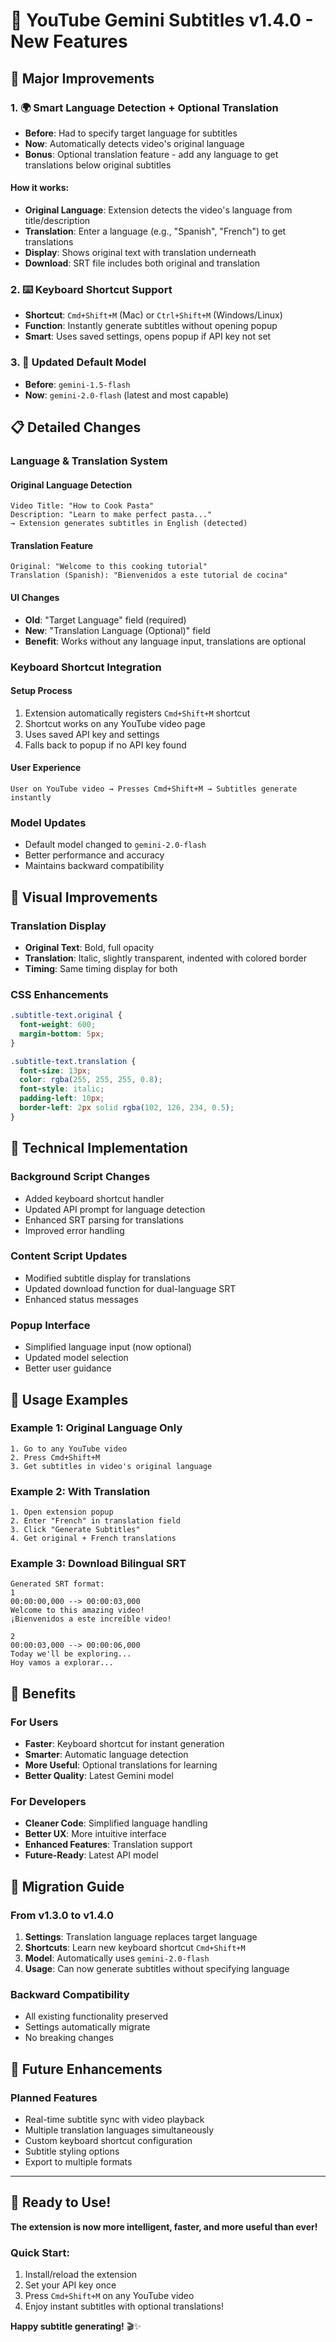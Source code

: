 # 🎉 YouTube Gemini Subtitles v1.4.0 - New Features

## 🚀 Major Improvements

### 1. 🌍 Smart Language Detection + Optional Translation
- **Before**: Had to specify target language for subtitles
- **Now**: Automatically detects video's original language
- **Bonus**: Optional translation feature - add any language to get translations below original subtitles

#### How it works:
- **Original Language**: Extension detects the video's language from title/description
- **Translation**: Enter a language (e.g., "Spanish", "French") to get translations
- **Display**: Shows original text with translation underneath
- **Download**: SRT file includes both original and translation

### 2. ⌨️ Keyboard Shortcut Support
- **Shortcut**: `Cmd+Shift+M` (Mac) or `Ctrl+Shift+M` (Windows/Linux)
- **Function**: Instantly generate subtitles without opening popup
- **Smart**: Uses saved settings, opens popup if API key not set

### 3. 🤖 Updated Default Model
- **Before**: `gemini-1.5-flash`
- **Now**: `gemini-2.0-flash` (latest and most capable)

## 📋 Detailed Changes

### Language & Translation System

#### Original Language Detection
```
Video Title: "How to Cook Pasta"
Description: "Learn to make perfect pasta..."
→ Extension generates subtitles in English (detected)
```

#### Translation Feature
```
Original: "Welcome to this cooking tutorial"
Translation (Spanish): "Bienvenidos a este tutorial de cocina"
```

#### UI Changes
- **Old**: "Target Language" field (required)
- **New**: "Translation Language (Optional)" field
- **Benefit**: Works without any language input, translations are optional

### Keyboard Shortcut Integration

#### Setup Process
1. Extension automatically registers `Cmd+Shift+M` shortcut
2. Shortcut works on any YouTube video page
3. Uses saved API key and settings
4. Falls back to popup if no API key found

#### User Experience
```
User on YouTube video → Presses Cmd+Shift+M → Subtitles generate instantly
```

### Model Updates
- Default model changed to `gemini-2.0-flash`
- Better performance and accuracy
- Maintains backward compatibility

## 🎨 Visual Improvements

### Translation Display
- **Original Text**: Bold, full opacity
- **Translation**: Italic, slightly transparent, indented with colored border
- **Timing**: Same timing display for both

### CSS Enhancements
```css
.subtitle-text.original {
  font-weight: 600;
  margin-bottom: 5px;
}

.subtitle-text.translation {
  font-size: 13px;
  color: rgba(255, 255, 255, 0.8);
  font-style: italic;
  padding-left: 10px;
  border-left: 2px solid rgba(102, 126, 234, 0.5);
}
```

## 🔧 Technical Implementation

### Background Script Changes
- Added keyboard shortcut handler
- Updated API prompt for language detection
- Enhanced SRT parsing for translations
- Improved error handling

### Content Script Updates
- Modified subtitle display for translations
- Updated download function for dual-language SRT
- Enhanced status messages

### Popup Interface
- Simplified language input (now optional)
- Updated model selection
- Better user guidance

## 📖 Usage Examples

### Example 1: Original Language Only
```
1. Go to any YouTube video
2. Press Cmd+Shift+M
3. Get subtitles in video's original language
```

### Example 2: With Translation
```
1. Open extension popup
2. Enter "French" in translation field
3. Click "Generate Subtitles"
4. Get original + French translations
```

### Example 3: Download Bilingual SRT
```
Generated SRT format:
1
00:00:00,000 --> 00:00:03,000
Welcome to this amazing video!
¡Bienvenidos a este increíble video!

2
00:00:03,000 --> 00:00:06,000
Today we'll be exploring...
Hoy vamos a explorar...
```

## 🎯 Benefits

### For Users
- **Faster**: Keyboard shortcut for instant generation
- **Smarter**: Automatic language detection
- **More Useful**: Optional translations for learning
- **Better Quality**: Latest Gemini model

### For Developers
- **Cleaner Code**: Simplified language handling
- **Better UX**: More intuitive interface
- **Enhanced Features**: Translation support
- **Future-Ready**: Latest API model

## 🚀 Migration Guide

### From v1.3.0 to v1.4.0
1. **Settings**: Translation language replaces target language
2. **Shortcuts**: Learn new keyboard shortcut `Cmd+Shift+M`
3. **Model**: Automatically uses `gemini-2.0-flash`
4. **Usage**: Can now generate subtitles without specifying language

### Backward Compatibility
- All existing functionality preserved
- Settings automatically migrate
- No breaking changes

## 🔮 Future Enhancements

### Planned Features
- Real-time subtitle sync with video playback
- Multiple translation languages simultaneously
- Custom keyboard shortcut configuration
- Subtitle styling options
- Export to multiple formats

---

## 🎉 Ready to Use!

**The extension is now more intelligent, faster, and more useful than ever!**

### Quick Start:
1. Install/reload the extension
2. Set your API key once
3. Press `Cmd+Shift+M` on any YouTube video
4. Enjoy instant subtitles with optional translations!

**Happy subtitle generating!** 🎬✨